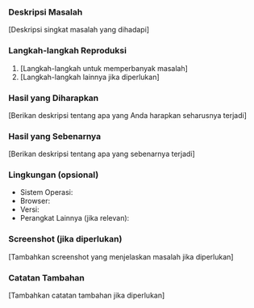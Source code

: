 ### Deskripsi Masalah

[Deskripsi singkat masalah yang dihadapi]

### Langkah-langkah Reproduksi

1. [Langkah-langkah untuk memperbanyak masalah]
2. [Langkah-langkah lainnya jika diperlukan]

### Hasil yang Diharapkan

[Berikan deskripsi tentang apa yang Anda harapkan seharusnya terjadi]

### Hasil yang Sebenarnya

[Berikan deskripsi tentang apa yang sebenarnya terjadi]

### Lingkungan (opsional)

- Sistem Operasi:
- Browser:
- Versi:
- Perangkat Lainnya (jika relevan):

### Screenshot (jika diperlukan)

[Tambahkan screenshot yang menjelaskan masalah jika diperlukan]

### Catatan Tambahan

[Tambahkan catatan tambahan jika diperlukan]
